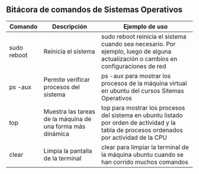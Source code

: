 ## **Bitácora de comandos de Sistemas Operativos**


| Comando | Descripción | Ejemplo de uso |
| ------- | ----------- | -------------- |
| sudo reboot | Reinicia el sistema | sudo reboot reinicia el sistema cuando sea necesario. Por ejemplo, luego de alguna actualización o cambios en configuraciones de red | 
| ps -aux | Permite verificar procesos del sistema | ps -aux para mostrar los procesos de la máquina virtual en ubuntu del cursos Sitemas Operativos |
| top | Muestra las tareas de la máquina de una forma más dinámica | top para mostrar los procesos del sistema en ubuntu listado por orden de actividad y la tabla de procesos ordenados por actividad de la CPU |
| clear | Limpia la pantalla de la terminal | clear para limpiar la terminal de la máquina ubuntu cuando se han corrido muchos comandos |
